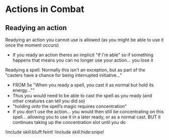 # Actions in Combat


## Readying an action

Readying an action you cannot use is allowed (as you might be able to use it once the moment occurs)

 * If you ready an action theres an implicit "If I'm able" so if something happens that means you can no longer use your action... you lose it

Readying a spell: Normally this isn't an exception, but as part of the "casters have a chance for being interrupted initiative..."

 * FROM 5e "When you ready a spell, you cast it as normal but hold its energy...""
 *   Thus you would need to be able to cast the spell as you ready (and other creatures can tell you did so)
 *   "holding onto the spell’s magic requires concentration"
 *   If you don't use the action... you would then still be concentrating on this spell... allowing you to use it in a later ready, or as a normal cast. BUT it continues taking up the concentration slot until you do



!include skill:bluff:feint!
!include skill:hide:snipe!
